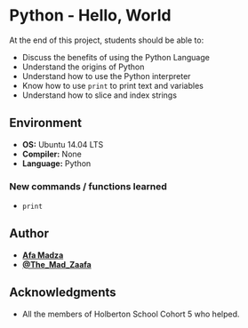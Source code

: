 # Python - Hello, World
At the end of this project, students should be able to:

* Discuss the benefits of using the Python Language
* Understand the origins of Python
* Understand how to use the Python interpreter
* Know how to use ``print`` to print text and variables
* Understand how to slice and index strings

## Environment

* __OS:__ Ubuntu 14.04 LTS
* __Compiler:__ None
* __Language:__ Python

### New commands / functions learned

* ``print``

## Author

* [**Afa Madza**](https://github.com/AfaMadza)
* [**@The_Mad_Zaafa**](https://twitter.com/The_Mad_Zaafa)

## Acknowledgments
* All the members of Holberton School Cohort 5 who helped.